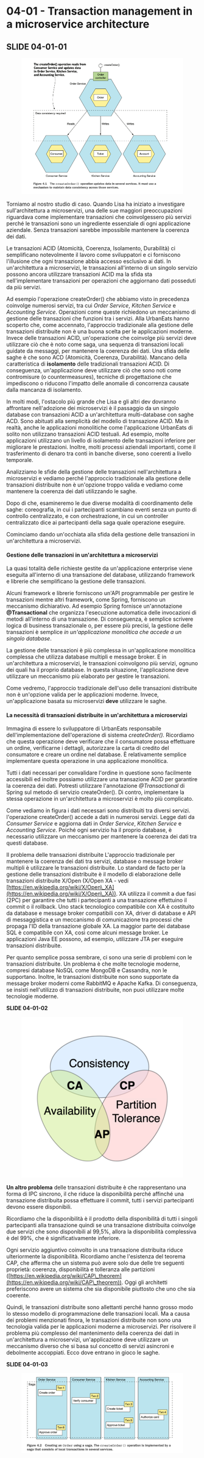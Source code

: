 # 04-01 - Transaction management in a microservice architecture

## SLIDE 04-01-01

<figure><img src="../.gitbook/assets/Screenshot 2023-08-22 alle 11.08.21.png" alt=""><figcaption></figcaption></figure>

Torniamo al nostro studio di caso. Quando Lisa ha iniziato a investigare sull'architettura a microservizi, una delle sue maggiori preoccupazioni riguardava come implementare transazioni che coinvolgessero più servizi perché le transazioni sono un ingrediente essenziale di ogni applicazione aziendale. Senza transazioni sarebbe impossibile mantenere la coerenza dei dati.

Le transazioni ACID (Atomicità, Coerenza, Isolamento, Durabilità) ci semplificano notevolmente il lavoro come sviluppatori e ci forniscono l'illusione che ogni transazione abbia accesso esclusivo ai dati. In un'architettura a microservizi, le transazioni all'interno di un singolo servizio possono ancora utilizzare transazioni ACID ma la sfida sta nell'implementare transazioni per operazioni che aggiornano dati posseduti da più servizi.

Ad esempio l'operazione createOrder() che abbiamo visto in precedenza coinvolge numerosi servizi, tra cui _Order Service_, _Kitchen_ _Service_ e _Accounting Service_. Operazioni come queste richiedono un meccanismo di gestione delle transazioni che funzioni tra i servizi. Alla UrbanEats hanno scoperto che, come accennato, l'approccio tradizionale alla gestione delle transazioni distribuite non è una buona scelta per le applicazioni moderne. Invece delle transazioni ACID, un'operazione che coinvolge più servizi deve utilizzare ciò che è noto come saga, una sequenza di transazioni locali guidate da messaggi, per mantenere la coerenza dei dati. Una sfida delle saghe è che sono ACD (Atomicità, Coerenza, Durabilità). Mancano della caratteristica di **isolamento** delle tradizionali transazioni ACID. Di conseguenza, un'applicazione deve utilizzare ciò che sono noti come contromisure (o countermeasures), tecniche di progettazione che impediscono o riducono l'impatto delle anomalie di concorrenza causate dalla mancanza di isolamento.

In molti modi, l'ostacolo più grande che Lisa e gli altri dev dovranno affrontare nell'adozione dei microservizi è il passaggio da un singolo database con transazioni ACID a un'architettura multi-database con saghe ACD. Sono abituati alla semplicità del modello di transazione ACID. Ma in realtà, anche le applicazioni monolitiche come l'applicazione UrbanEats di solito non utilizzano transazioni ACID testuali. Ad esempio, molte applicazioni utilizzano un livello di isolamento delle transazioni inferiore per migliorare le prestazioni. Inoltre, molti processi aziendali importanti, come il trasferimento di denaro tra conti in banche diverse, sono coerenti a livello temporale.&#x20;

Analizziamo le sfide della gestione delle transazioni nell'architettura a microservizi e vediamo perché l'approccio tradizionale alla gestione delle transazioni distribuite non è un'opzione troppo valida e vediamo come mantenere la coerenza dei dati utilizzando le saghe.&#x20;

Dopo di che, esamineremo le due diverse modalità di coordinamento delle saghe: coreografia, in cui i partecipanti scambiano eventi senza un punto di controllo centralizzato, e con orchestrazione, in cui un controller centralizzato dice ai partecipanti della saga quale operazione eseguire.&#x20;

Cominciamo dando un'occhiata alla sfida della gestione delle transazioni in un'architettura a microservizi.

#### Gestione delle transazioni in un'architettura a microservizi&#x20;

La quasi totalità delle richieste gestite da un'applicazione enterprise viene eseguita all'interno di una transazione del database, utilizzando framework e librerie che semplificano la gestione delle transazioni.&#x20;

Alcuni framework e librerie forniscono un'API programmabile per gestire le transazioni mentre altri framework, come Spring, forniscono un meccanismo dichiarativo. Ad esempio Spring fornisce un'annotazione **@Transactional** che organizza l'esecuzione automatica delle invocazioni di metodi all'interno di una transazione. Di conseguenza, è semplice scrivere logica di business transazionale o, per essere più precisi, la gestione delle transazioni è semplice _in un'applicazione monolitica che accede a un singolo database_.&#x20;

La gestione delle transazioni è più complessa in un'applicazione monolitica complessa che utilizza database multipli e message broker. E in un'architettura a microservizi, le transazioni coinvolgono più servizi, ognuno dei quali ha il proprio database. In questa situazione, l'applicazione deve utilizzare un meccanismo più elaborato per gestire le transazioni.&#x20;

Come vedremo, l'approccio tradizionale dell'uso delle transazioni distribuite non è un'opzione valida per le applicazioni moderne. Invece, un'applicazione basata su microservizi **deve** utilizzare le saghe.&#x20;

#### La necessità di transazioni distribuite in un'architettura a microservizi&#x20;

Immagina di essere lo sviluppatore di UrbanEats responsabile dell'implementazione dell'operazione di sistema _createOrder()._ Ricordiamo che questa operazione deve verificare che il consumatore possa effettuare un ordine, verificarne i dettagli, autorizzare la carta di credito del consumatore e creare un ordine nel database. È relativamente semplice implementare questa operazione in una applicazione  monolitica.&#x20;

Tutti i dati necessari per convalidare l'ordine in questione sono facilmente accessibili ed inoltre possiamo utilizzare una transazione ACID per garantire la coerenza dei dati. Potresti utilizzare l'annotazione _@Transactional_ di Spring sul metodo di servizio createOrder(). Di contro, implementare la stessa operazione in un'architettura a microservizi è molto più complicato.&#x20;

Come vediamo in figura i dati necessari sono distribuiti tra diversi servizi. l'operazione createOrder() accede a dati in numerosi servizi. Legge dati da _Consumer Service_ e aggiorna dati in _Order Service_, _Kitchen Service_ e _Accounting Service_. Poiché ogni servizio ha il proprio database, è necessario utilizzare un meccanismo per mantenere la coerenza dei dati tra questi database.

Il problema delle transazioni distribuite L'approccio tradizionale per mantenere la coerenza dei dati tra servizi, database o message broker multipli è utilizzare le transazioni distribuite. Lo standard de facto per la gestione delle transazioni distribuite è il modello di elaborazione delle transazioni distribuite X/Open (X/Open XA - vedi [https://en.wikipedia.org/wiki/X/Open\_XA](https://en.wikipedia.org/wiki/X/Open\_XA)). XA utilizza il commit a due fasi (2PC) per garantire che tutti i partecipanti a una transazione effettuino il commit o il rollback. Uno stack tecnologico compatibile con XA è costituito da database e message broker compatibili con XA, driver di database e API di messaggistica e un meccanismo di comunicazione tra processi che propaga l'ID della transazione globale XA. La maggior parte dei database SQL è compatibile con XA, così come alcuni message broker. Le applicazioni Java EE possono, ad esempio, utilizzare JTA per eseguire transazioni distribuite.

Per quanto semplice possa sembrare, ci sono una serie di problemi con le transazioni distribuite. Un problema è che molte tecnologie moderne, compresi database NoSQL come MongoDB e Cassandra, non le supportano. Inoltre, le transazioni distribuite non sono supportate da message broker moderni come RabbitMQ e Apache Kafka. Di conseguenza, se insisti nell'utilizzo di transazioni distribuite, non puoi utilizzare molte tecnologie moderne.

**SLIDE 04-01-02**

<figure><img src="../.gitbook/assets/CAP_Theorem_Venn_Diagram.png" alt=""><figcaption></figcaption></figure>

**Un altro problema** delle transazioni distribuite è che rappresentano una forma di IPC sincrono, il che riduce la disponibilità perché affinché una transazione distribuita possa effettuare il commit, tutti i servizi partecipanti devono essere disponibili.&#x20;

Ricordiamo che la disponibilità è il prodotto della disponibilità di tutti i singoli partecipanti alla transazione quindi se una transazione distribuita coinvolge due servizi che sono disponibili al 99,5%, allora la disponibilità complessiva è del 99%, che è significativamente inferiore.&#x20;

Ogni servizio aggiuntivo coinvolto in una transazione distribuita riduce ulteriormente la disponibilità. Ricordiamo anche l'esistenza del teorema CAP, che afferma che un sistema può avere solo due delle tre seguenti proprietà: coerenza, disponibilità e tolleranza alle partizioni ([https://en.wikipedia.org/wiki/CAP\_theorem](https://en.wikipedia.org/wiki/CAP\_theorem)). Oggi gli architetti preferiscono avere un sistema che sia disponibile piuttosto che uno che sia coerente.

Quindi, le transazioni distribuite sono allettanti perché hanno grosso modo lo stesso modello di programmazione delle transazioni locali. Ma a causa dei problemi menzionati finora, le transazioni distribuite non sono una tecnologia valida per le applicazioni moderne a microservizi. Per risolvere il problema più complesso del mantenimento della coerenza dei dati in un'architettura a microservizi, un'applicazione deve utilizzare un meccanismo diverso che si basa sul concetto di servizi asincroni e debolmente accoppiati. Ecco dove entrano in gioco le saghe.

**SLIDE 04-01-03**

<figure><img src="../.gitbook/assets/Screenshot 2023-08-22 alle 11.34.37.png" alt=""><figcaption></figcaption></figure>


